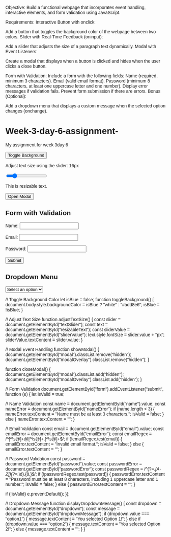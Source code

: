 Objective:
Build a functional webpage that incorporates event handling, interactive elements, and form validation using JavaScript.

Requirements:
Interactive Button with onclick:

Add a button that toggles the background color of the webpage between two colors. Slider with Real-Time Feedback (oninput):

Add a slider that adjusts the size of a paragraph text dynamically. Modal with Event Listeners:

Create a modal that displays when a button is clicked and hides when the user clicks a close button.

Form with Validation:
Include a form with the following fields: Name (required, minimum 3 characters). Email (valid email format). Password (minimum 8 characters, at least one uppercase letter and one number). Display error messages if validation fails. Prevent form submission if there are errors. Bonus (Optional):

Add a dropdown menu that displays a custom message when the selected option changes (onchange).

# Week-3-day-6-assignment-
My assignment for week 3day 6

<!DOCTYPE html>
<html lang="en">
<head>
  <meta charset="UTF-8">
  <meta name="viewport" content="width=device-width, initial-scale=1.0">
  <title>Interactive Webpage</title>
  <style>
    body {
      font-family: Arial, sans-serif;
      transition: background-color 0.3s;
      margin: 20px;
    }

    #sliderValue {
      font-weight: bold;
    }

    .hidden {
      display: none;
    }

    #modal {
      position: fixed;
      top: 50%;
      left: 50%;
      transform: translate(-50%, -50%);
      width: 300px;
      padding: 20px;
      background: white;
      box-shadow: 0px 0px 10px rgba(0, 0, 0, 0.3);
      z-index: 1000;
    }

    #modalOverlay {
      position: fixed;
      top: 0;
      left: 0;
      width: 100%;
      height: 100%;
      background: rgba(0, 0, 0, 0.5);
      z-index: 999;
    }

    form div {
      margin-bottom: 15px;
    }

    .error {
      color: red;
      font-size: 0.9em;
    }
  </style>
</head>
<body>
  <button onclick="toggleBackground()">Toggle Background</button>
  <p>Adjust text size using the slider: <span id="sliderValue">16</span>px</p>
  <input type="range" id="textSlider" min="12" max="36" value="16" oninput="adjustTextSize()" />
  <p id="resizableText">This is resizable text.</p>

  <button onclick="showModal()">Open Modal</button>
  <div id="modalOverlay" class="hidden"></div>
  <div id="modal" class="hidden">
    <p>This is a modal!</p>
    <button onclick="closeModal()">Close</button>
  </div>

  <h2>Form with Validation</h2>
  <form id="form">
    <div>
      <label for="name">Name:</label>
      <input type="text" id="name" />
      <div id="nameError" class="error"></div>
    </div>
    <div>
      <label for="email">Email:</label>
      <input type="email" id="email" />
      <div id="emailError" class="error"></div>
    </div>
    <div>
      <label for="password">Password:</label>
      <input type="password" id="password" />
      <div id="passwordError" class="error"></div>
    </div>
    <button type="submit">Submit</button>
  </form>

  <h2>Dropdown Menu</h2>
  <select id="dropdown" onchange="displayDropdownMessage()">
    <option value="">Select an option</option>
    <option value="option1">Option 1</option>
    <option value="option2">Option 2</option>
  </select>
  <p id="dropdownMessage"></p>

  <script src="script.js"></script>
</body>
</html>

// Toggle Background Color
let isBlue = false;
function toggleBackground() {
  document.body.style.backgroundColor = isBlue ? "white" : "#add8e6";
  isBlue = !isBlue;
}

// Adjust Text Size
function adjustTextSize() {
  const slider = document.getElementById("textSlider");
  const text = document.getElementById("resizableText");
  const sliderValue = document.getElementById("sliderValue");
  text.style.fontSize = slider.value + "px";
  sliderValue.textContent = slider.value;
}

// Modal Event Handling
function showModal() {
  document.getElementById("modal").classList.remove("hidden");
  document.getElementById("modalOverlay").classList.remove("hidden");
}

function closeModal() {
  document.getElementById("modal").classList.add("hidden");
  document.getElementById("modalOverlay").classList.add("hidden");
}

// Form Validation
document.getElementById("form").addEventListener("submit", function (e) {
  let isValid = true;

  // Name Validation
  const name = document.getElementById("name").value;
  const nameError = document.getElementById("nameError");
  if (name.length < 3) {
    nameError.textContent = "Name must be at least 3 characters.";
    isValid = false;
  } else {
    nameError.textContent = "";
  }

  // Email Validation
  const email = document.getElementById("email").value;
  const emailError = document.getElementById("emailError");
  const emailRegex = /^[^\s@]+@[^\s@]+\.[^\s@]+$/;
  if (!emailRegex.test(email)) {
    emailError.textContent = "Invalid email format.";
    isValid = false;
  } else {
    emailError.textContent = "";
  }

  // Password Validation
  const password = document.getElementById("password").value;
  const passwordError = document.getElementById("passwordError");
  const passwordRegex = /^(?=.*[A-Z])(?=.*\d).{8,}$/;
  if (!passwordRegex.test(password)) {
    passwordError.textContent =
      "Password must be at least 8 characters, including 1 uppercase letter and 1 number.";
    isValid = false;
  } else {
    passwordError.textContent = "";
  }

  if (!isValid) e.preventDefault();
});

// Dropdown Message
function displayDropdownMessage() {
  const dropdown = document.getElementById("dropdown");
  const message = document.getElementById("dropdownMessage");
  if (dropdown.value === "option1") {
    message.textContent = "You selected Option 1!";
  } else if (dropdown.value === "option2") {
    message.textContent = "You selected Option 2!";
  } else {
    message.textContent = "";
  }
}
